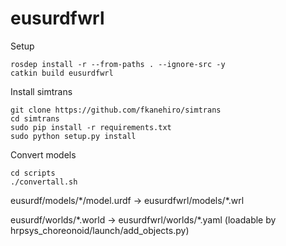 # eusurdfwrl

Setup
```
rosdep install -r --from-paths . --ignore-src -y
catkin build eusurdfwrl
```

Install simtrans
```
git clone https://github.com/fkanehiro/simtrans
cd simtrans
sudo pip install -r requirements.txt
sudo python setup.py install
```

Convert models
```
cd scripts
./convertall.sh
```

eusurdf/models/\*/model.urdf -> eusurdfwrl/models/\*.wrl

eusurdf/worlds/\*.world -> eusurdfwrl/worlds/\*.yaml (loadable by hrpsys_choreonoid/launch/add_objects.py)